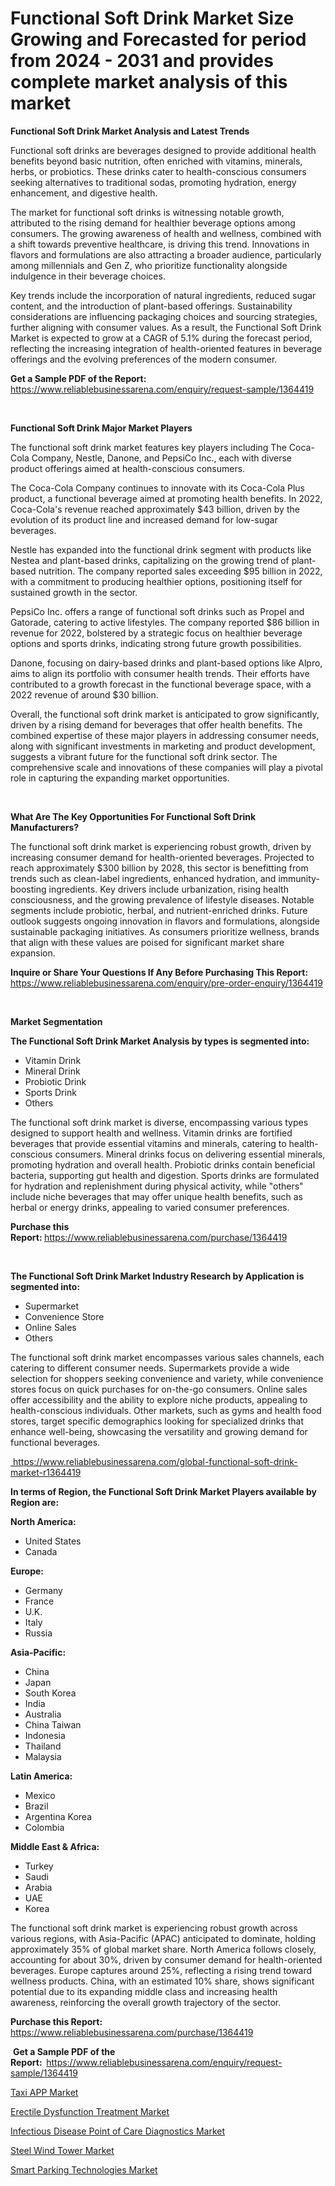 <p><h1>Functional Soft Drink Market Size Growing and Forecasted for period from 2024 - 2031 and provides complete market analysis of this market</h1></p><p><strong>Functional Soft Drink Market Analysis and Latest Trends</strong></p>
<p><p>Functional soft drinks are beverages designed to provide additional health benefits beyond basic nutrition, often enriched with vitamins, minerals, herbs, or probiotics. These drinks cater to health-conscious consumers seeking alternatives to traditional sodas, promoting hydration, energy enhancement, and digestive health.</p><p>The market for functional soft drinks is witnessing notable growth, attributed to the rising demand for healthier beverage options among consumers. The growing awareness of health and wellness, combined with a shift towards preventive healthcare, is driving this trend. Innovations in flavors and formulations are also attracting a broader audience, particularly among millennials and Gen Z, who prioritize functionality alongside indulgence in their beverage choices.</p><p>Key trends include the incorporation of natural ingredients, reduced sugar content, and the introduction of plant-based offerings. Sustainability considerations are influencing packaging choices and sourcing strategies, further aligning with consumer values. As a result, the Functional Soft Drink Market is expected to grow at a CAGR of 5.1% during the forecast period, reflecting the increasing integration of health-oriented features in beverage offerings and the evolving preferences of the modern consumer.</p></p>
<p><strong>Get a Sample PDF of the Report:&nbsp;</strong> <a href="https://www.reliablebusinessarena.com/enquiry/request-sample/1364419?utm_campaign=1739&utm_medium=2&utm_source=Github&utm_content=ia&utm_term=21102024&utm_id=functional-soft-drink">https://www.reliablebusinessarena.com/enquiry/request-sample/1364419</a></p>
<p>&nbsp;</p>
<p><strong>Functional Soft Drink Major Market Players</strong></p>
<p><p>The functional soft drink market features key players including The Coca-Cola Company, Nestle, Danone, and PepsiCo Inc., each with diverse product offerings aimed at health-conscious consumers. </p><p>The Coca-Cola Company continues to innovate with its Coca-Cola Plus product, a functional beverage aimed at promoting health benefits. In 2022, Coca-Cola's revenue reached approximately $43 billion, driven by the evolution of its product line and increased demand for low-sugar beverages.</p><p>Nestle has expanded into the functional drink segment with products like Nestea and plant-based drinks, capitalizing on the growing trend of plant-based nutrition. The company reported sales exceeding $95 billion in 2022, with a commitment to producing healthier options, positioning itself for sustained growth in the sector.</p><p>PepsiCo Inc. offers a range of functional soft drinks such as Propel and Gatorade, catering to active lifestyles. The company reported $86 billion in revenue for 2022, bolstered by a strategic focus on healthier beverage options and sports drinks, indicating strong future growth possibilities.</p><p>Danone, focusing on dairy-based drinks and plant-based options like Alpro, aims to align its portfolio with consumer health trends. Their efforts have contributed to a growth forecast in the functional beverage space, with a 2022 revenue of around $30 billion.</p><p>Overall, the functional soft drink market is anticipated to grow significantly, driven by a rising demand for beverages that offer health benefits. The combined expertise of these major players in addressing consumer needs, along with significant investments in marketing and product development, suggests a vibrant future for the functional soft drink sector. The comprehensive scale and innovations of these companies will play a pivotal role in capturing the expanding market opportunities.</p></p>
<p>&nbsp;</p>
<p><strong>What Are The Key Opportunities For Functional Soft Drink Manufacturers?</strong></p>
<p><p>The functional soft drink market is experiencing robust growth, driven by increasing consumer demand for health-oriented beverages. Projected to reach approximately $300 billion by 2028, this sector is benefitting from trends such as clean-label ingredients, enhanced hydration, and immunity-boosting ingredients. Key drivers include urbanization, rising health consciousness, and the growing prevalence of lifestyle diseases. Notable segments include probiotic, herbal, and nutrient-enriched drinks. Future outlook suggests ongoing innovation in flavors and formulations, alongside sustainable packaging initiatives. As consumers prioritize wellness, brands that align with these values are poised for significant market share expansion.</p></p>
<p><strong>Inquire or Share Your Questions If Any Before Purchasing This Report:</strong> <a href="https://www.reliablebusinessarena.com/enquiry/pre-order-enquiry/1364419?utm_campaign=1739&utm_medium=2&utm_source=Github&utm_content=ia&utm_term=21102024&utm_id=functional-soft-drink">https://www.reliablebusinessarena.com/enquiry/pre-order-enquiry/1364419</a></p>
<p>&nbsp;</p>
<p><strong>Market Segmentation</strong></p>
<p><strong>The Functional Soft Drink Market Analysis by types is segmented into:</strong></p>
<p><ul><li>Vitamin Drink</li><li>Mineral Drink</li><li>Probiotic Drink</li><li>Sports Drink</li><li>Others</li></ul></p>
<p><p>The functional soft drink market is diverse, encompassing various types designed to support health and wellness. Vitamin drinks are fortified beverages that provide essential vitamins and minerals, catering to health-conscious consumers. Mineral drinks focus on delivering essential minerals, promoting hydration and overall health. Probiotic drinks contain beneficial bacteria, supporting gut health and digestion. Sports drinks are formulated for hydration and replenishment during physical activity, while "others" include niche beverages that may offer unique health benefits, such as herbal or energy drinks, appealing to varied consumer preferences.</p></p>
<p><strong>Purchase this Report:&nbsp;</strong><a href="https://www.reliablebusinessarena.com/purchase/1364419?utm_campaign=1739&utm_medium=2&utm_source=Github&utm_content=ia&utm_term=21102024&utm_id=functional-soft-drink">https://www.reliablebusinessarena.com/purchase/1364419</a></p>
<p>&nbsp;</p>
<p><strong>The Functional Soft Drink Market Industry Research by Application is segmented into:</strong></p>
<p><ul><li>Supermarket</li><li>Convenience Store</li><li>Online Sales</li><li>Others</li></ul></p>
<p><p>The functional soft drink market encompasses various sales channels, each catering to different consumer needs. Supermarkets provide a wide selection for shoppers seeking convenience and variety, while convenience stores focus on quick purchases for on-the-go consumers. Online sales offer accessibility and the ability to explore niche products, appealing to health-conscious individuals. Other markets, such as gyms and health food stores, target specific demographics looking for specialized drinks that enhance well-being, showcasing the versatility and growing demand for functional beverages.</p></p>
<p><a href="https://www.reliablebusinessarena.com/global-functional-soft-drink-market-r1364419?utm_campaign=1739&utm_medium=2&utm_source=Github&utm_content=ia&utm_term=21102024&utm_id=functional-soft-drink">&nbsp;https://www.reliablebusinessarena.com/global-functional-soft-drink-market-r1364419</a></p>
<p><strong>In terms of Region, the Functional Soft Drink Market Players available by Region are:</strong></p>
<p>
    <p> <strong> North America: </strong>
        <ul>
            <li>United States</li>
            <li>Canada</li>
        </ul>
        </p> 
    <p> <strong> Europe: </strong>
        <ul>
            <li>Germany</li>
            <li>France</li>
            <li>U.K.</li>
            <li>Italy</li>
            <li>Russia</li>
        </ul>
        </p> 
    <p> <strong> Asia-Pacific: </strong>
        <ul>
            <li>China</li>
            <li>Japan</li>
            <li>South Korea</li>
            <li>India</li>
            <li>Australia</li>
            <li>China Taiwan</li>
            <li>Indonesia</li>
            <li>Thailand</li>
            <li>Malaysia</li>
        </ul>
        </p> 
    <p> <strong> Latin America: </strong>
        <ul>
            <li>Mexico</li>
            <li>Brazil</li>
            <li>Argentina Korea</li>
            <li>Colombia</li>
        </ul>
        </p> 
    <p> <strong> Middle East & Africa: </strong>
        <ul>
            <li>Turkey</li>
            <li>Saudi</li>
            <li>Arabia</li>
            <li>UAE</li>
            <li>Korea</li>
        </ul>
    </p>
    </p>
<p><p>The functional soft drink market is experiencing robust growth across various regions, with Asia-Pacific (APAC) anticipated to dominate, holding approximately 35% of global market share. North America follows closely, accounting for about 30%, driven by consumer demand for health-oriented beverages. Europe captures around 25%, reflecting a rising trend toward wellness products. China, with an estimated 10% share, shows significant potential due to its expanding middle class and increasing health awareness, reinforcing the overall growth trajectory of the sector.</p></p>
<p><strong>Purchase this Report: </strong><a href="https://www.reliablebusinessarena.com/purchase/1364419?utm_campaign=1739&utm_medium=2&utm_source=Github&utm_content=ia&utm_term=21102024&utm_id=functional-soft-drink">https://www.reliablebusinessarena.com/purchase/1364419</a></p>
<p>&nbsp;<strong>Get a Sample PDF of the Report:&nbsp;&nbsp;</strong><a href="https://www.reliablebusinessarena.com/enquiry/request-sample/1364419?utm_campaign=1739&utm_medium=2&utm_source=Github&utm_content=ia&utm_term=21102024&utm_id=functional-soft-drink">https://www.reliablebusinessarena.com/enquiry/request-sample/1364419</a></p>
<p><strong></strong></p>
<p><p><a href="https://www.linkedin.com/pulse/taxi-app-market-ecosystem-competitive-landscape-strategic-2fmyc?utm_campaign=1739&utm_medium=2&utm_source=Github&utm_content=ia&utm_term=21102024&utm_id=functional-soft-drink">Taxi APP Market</a></p><p><a href="https://www.linkedin.com/pulse/erectile-dysfunction-treatment-industry-sector-market-dynamics-lasyc?utm_campaign=1739&utm_medium=2&utm_source=Github&utm_content=ia&utm_term=21102024&utm_id=functional-soft-drink">Erectile Dysfunction Treatment Market</a></p><p><a href="https://www.linkedin.com/pulse/infectious-disease-point-care-diagnostics-market-global-regional-fp0qc?utm_campaign=1739&utm_medium=2&utm_source=Github&utm_content=ia&utm_term=21102024&utm_id=functional-soft-drink">Infectious Disease Point of Care Diagnostics Market</a></p><p><a href="https://issuu.com/reportprime-2/docs/steel-wind-tower-market-size-2030.p_581f5a5c9e952e?utm_campaign=1739&utm_medium=2&utm_source=Github&utm_content=ia&utm_term=21102024&utm_id=functional-soft-drink">Steel Wind Tower Market</a></p><p><a href="https://www.linkedin.com/pulse/smart-parking-technologies-market-velocity-57-cagr-ownrc?utm_campaign=1739&utm_medium=2&utm_source=Github&utm_content=ia&utm_term=21102024&utm_id=functional-soft-drink">Smart Parking Technologies Market</a></p></p>